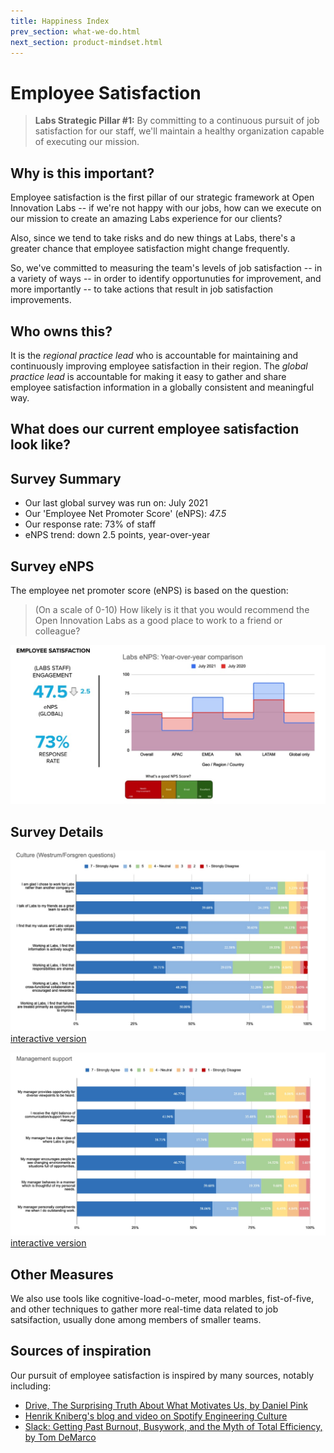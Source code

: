 ```yaml
---
title: Happiness Index
prev_section: what-we-do.html
next_section: product-mindset.html
---
```


Employee Satisfaction
===============

> **Labs Strategic Pillar #1:** By committing to a continuous pursuit of job satisfaction for our staff, we'll maintain a healthy organization capable of executing our mission.

Why is this important?
--------------------------

Employee satisfaction is the first pillar of our strategic framework at Open Innovation Labs -- if we're not happy with our jobs, how can we execute on our mission to create an amazing Labs experience for our clients? 

Also, since we tend to take risks and do new things at Labs, there's a greater chance that employee satisfaction might change frequently. 

So, we've committed to measuring the team's levels of job satisfaction -- in a variety of ways -- in order to identify opportunuties for improvement, and more importantly -- to take actions that result in job satisfaction improvements.

Who owns this?
--------------

It is the *regional practice lead* who is accountable for maintaining and continuously improving employee satisfaction in their region. The *global practice lead* is accountable for making it easy to gather and share employee satisfaction information in a globally consistent and meaningful way. 

What does our current employee satisfaction look like?
------------------------------------------

Survey Summary
--------------
* Our last global survey was run on: July 2021
* Our 'Employee Net Promoter Score' (eNPS): *47.5* 
* Our response rate: 73% of staff
* eNPS trend: down 2.5 points, year-over-year

Survey eNPS
-----------
The employee net promoter score (eNPS) is based on the question:
> (On a scale of 0-10) How likely is it that you would recommend the Open Innovation Labs as a good place to work to a friend or colleague?

![culture-survey-jul-2021](../images/happiness-enps-yoy-2021.jpg)

Survey Details
-------------------
![happiness-culture-2021.jpg](../images/happiness-culture-2021.jpg)
[interactive version](https://docs.google.com/spreadsheets/d/e/2PACX-1vTenX00Cf3_ZU5i2CEJjRfTFbHPQGaU3Y3GzR-yI0y3z1zPvcaH6UA7Lq6kK3P7y7P9BPYeKYufw9cg/pubchart?oid=1624428586&format=interactive)

![happiness-mgmt-2021.jpg](../images/happiness-mgmt-2021.jpg)
[interactive version](https://docs.google.com/spreadsheets/d/e/2PACX-1vTenX00Cf3_ZU5i2CEJjRfTFbHPQGaU3Y3GzR-yI0y3z1zPvcaH6UA7Lq6kK3P7y7P9BPYeKYufw9cg/pubchart?oid=42700771&format=interactive)



Other Measures
--------------
We also use tools like cognitive-load-o-meter, mood marbles, fist-of-five, and other techniques to gather more real-time data related to job satsifaction, usually done among members of smaller teams.

<!-- TODO: Share global and regional action plan summaries here? -->

Sources of inspiration
----------------------
Our pursuit of employee satisfaction is inspired by many sources, notably including:
* [Drive, The Surprising Truth About What Motivates Us, by Daniel Pink](https://www.danpink.com/books/drive/)
* [Henrik Kniberg's blog and video on Spotify Engineering Culture](https://youtu.be/Yvfz4HGtoPc?t=401)
* [Slack: Getting Past Burnout, Busywork, and the Myth of Total Efficiency, by Tom DeMarco](https://www.amazon.com/Slack-Getting-Burnout-Busywork-Efficiency/dp/0767907698) 
